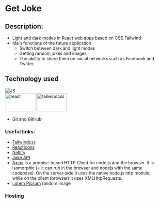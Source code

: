 # Get Joke
 
## Description:
- Light and dark modes in React web apps based on CSS Tailwind
- Main functions of the future application:
  - Switch between dark and light modes
  - Getting random jokes and images
  - The ability to share them on social networks such as Facebook and Twitter.

## Technology used

![JS](https://img.shields.io/badge/JS-JavaScript-blue?style=for-the-badge&logo=js&logoColor=white) </br>
<img src="https://www.vectorlogo.zone/logos/reactjs/reactjs-ar21.svg" alt="react" width="100" height="60"/> 
<img src="https://www.vectorlogo.zone/logos/tailwindcss/tailwindcss-ar21.svg" alt="tailwindcss" width="100" height="60"/>
- Git and GitHub

### Useful links:
- [Tailwindcss](https://tailwindcss.com/)
- [ReactIcons](https://react-icons.github.io/react-icons)
- [Netlify](https://www.netlify.com/)
- [Joke API](https://github.com/15Dkatz/official_joke_api)
- [Axios](https://axios-http.com/docs/intro)  is a promise-based HTTP Client for node.js and the browser. It is isomorphic (= it can run in the browser and nodejs with the same codebase). On the server-side it uses the native node.js http module, while on the client (browser) it uses XMLHttpRequests.
- [Lorem Picsum](https://picsum.photos/)  random image



### Hosting


